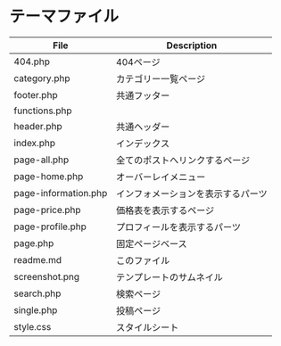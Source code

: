 # テーマファイル
| File | Description|
|----|----|
|404.php|404ページ|
|category.php|カテゴリー一覧ページ|
|footer.php|共通フッター|
|functions.php||
|header.php|共通ヘッダー|
|index.php|インデックス|
|page-all.php|全てのポストへリンクするページ|
|page-home.php|オーバーレイメニュー|
|page-information.php|インフォメーションを表示するパーツ|
|page-price.php|価格表を表示するページ|
|page-profile.php|プロフィールを表示するパーツ|
|page.php|固定ページベース|
|readme.md|このファイル|
|screenshot.png|テンプレートのサムネイル|
|search.php|検索ページ|
|single.php|投稿ページ|
|style.css|スタイルシート|